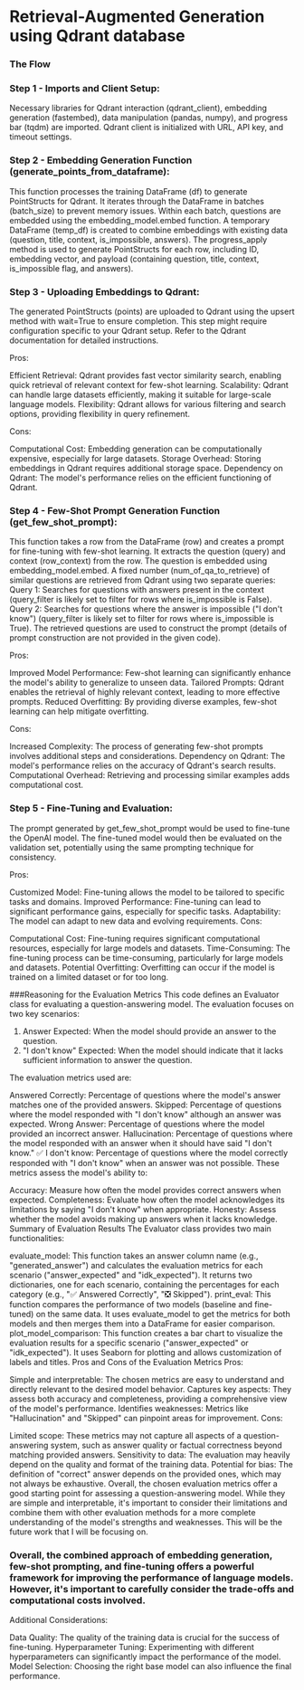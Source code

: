 # Retrieval-Augmented Generation using Qdrant database

### The Flow

### Step 1 - Imports and Client Setup:
Necessary libraries for Qdrant interaction (qdrant_client), embedding generation (fastembed), data manipulation (pandas, numpy), and progress bar (tqdm) are imported.
Qdrant client is initialized with URL, API key, and timeout settings.


### Step 2 - Embedding Generation Function (generate_points_from_dataframe):

This function processes the training DataFrame (df) to generate PointStructs for Qdrant.
It iterates through the DataFrame in batches (batch_size) to prevent memory issues.
Within each batch, questions are embedded using the embedding_model.embed function.
A temporary DataFrame (temp_df) is created to combine embeddings with existing data (question, title, context, is_impossible, answers).
The progress_apply method is used to generate PointStructs for each row, including ID, embedding vector, and payload (containing question, title, context, is_impossible flag, and answers).


### Step 3 - Uploading Embeddings to Qdrant:

The generated PointStructs (points) are uploaded to Qdrant using the upsert method with wait=True to ensure completion.
This step might require configuration specific to your Qdrant setup. Refer to the Qdrant documentation for detailed instructions.

Pros:

Efficient Retrieval: Qdrant provides fast vector similarity search, enabling quick retrieval of relevant context for few-shot learning.
Scalability: Qdrant can handle large datasets efficiently, making it suitable for large-scale language models.
Flexibility: Qdrant allows for various filtering and search options, providing flexibility in query refinement.

Cons:

Computational Cost: Embedding generation can be computationally expensive, especially for large datasets.
Storage Overhead: Storing embeddings in Qdrant requires additional storage space.
Dependency on Qdrant: The model's performance relies on the efficient functioning of Qdrant.

### Step 4 - Few-Shot Prompt Generation Function (get_few_shot_prompt):

This function takes a row from the DataFrame (row) and creates a prompt for fine-tuning with few-shot learning.
It extracts the question (query) and context (row_context) from the row.
The question is embedded using embedding_model.embed.
A fixed number (num_of_qa_to_retrieve) of similar questions are retrieved from Qdrant using two separate queries:
Query 1: Searches for questions with answers present in the context (query_filter is likely set to filter for rows where is_impossible is False).
Query 2: Searches for questions where the answer is impossible ("I don't know") (query_filter is likely set to filter for rows where is_impossible is True).
The retrieved questions are used to construct the prompt (details of prompt construction are not provided in the given code).


Pros:

Improved Model Performance: Few-shot learning can significantly enhance the model's ability to generalize to unseen data.
Tailored Prompts: Qdrant enables the retrieval of highly relevant context, leading to more effective prompts.
Reduced Overfitting: By providing diverse examples, few-shot learning can help mitigate overfitting.

Cons:

Increased Complexity: The process of generating few-shot prompts involves additional steps and considerations.
Dependency on Qdrant: The model's performance relies on the accuracy of Qdrant's search results.
Computational Overhead: Retrieving and processing similar examples adds computational cost.

### Step 5 - Fine-Tuning and Evaluation:

The prompt generated by get_few_shot_prompt would be used to fine-tune the OpenAI model.
The fine-tuned model would then be evaluated on the validation set, potentially using the same prompting technique for consistency.

Pros:

Customized Model: Fine-tuning allows the model to be tailored to specific tasks and domains.
Improved Performance: Fine-tuning can lead to significant performance gains, especially for specific tasks.
Adaptability: The model can adapt to new data and evolving requirements.
Cons:

Computational Cost: Fine-tuning requires significant computational resources, especially for large models and datasets.
Time-Consuming: The fine-tuning process can be time-consuming, particularly for large models and datasets.
Potential Overfitting: Overfitting can occur if the model is trained on a limited dataset or for too long.

###Reasoning for the Evaluation Metrics
This code defines an Evaluator class for evaluating a question-answering model. The evaluation focuses on two key scenarios:

1. Answer Expected: When the model should provide an answer to the question.
2. "I don't know" Expected: When the model should indicate that it lacks sufficient information to answer the question.

The evaluation metrics used are:

Answered Correctly: Percentage of questions where the model's answer matches one of the provided answers.
Skipped: Percentage of questions where the model responded with "I don't know" although an answer was expected.
Wrong Answer: Percentage of questions where the model provided an incorrect answer.
Hallucination: Percentage of questions where the model responded with an answer when it should have said "I don't know."
✅ I don't know: Percentage of questions where the model correctly responded with "I don't know" when an answer was not possible.
These metrics assess the model's ability to:

Accuracy: Measure how often the model provides correct answers when expected.
Completeness: Evaluate how often the model acknowledges its limitations by saying "I don't know" when appropriate.
Honesty: Assess whether the model avoids making up answers when it lacks knowledge.
Summary of Evaluation Results
The Evaluator class provides two main functionalities:

evaluate_model: This function takes an answer column name (e.g., "generated_answer") and calculates the evaluation metrics for each scenario ("answer_expected" and "idk_expected"). It returns two dictionaries, one for each scenario, containing the percentages for each category (e.g., "✅ Answered Correctly", "❎ Skipped").
print_eval: This function compares the performance of two models (baseline and fine-tuned) on the same data. It uses evaluate_model to get the metrics for both models and then merges them into a DataFrame for easier comparison.
plot_model_comparison: This function creates a bar chart to visualize the evaluation results for a specific scenario ("answer_expected" or "idk_expected"). It uses Seaborn for plotting and allows customization of labels and titles.
Pros and Cons of the Evaluation Metrics
Pros:

Simple and interpretable: The chosen metrics are easy to understand and directly relevant to the desired model behavior.
Captures key aspects: They assess both accuracy and completeness, providing a comprehensive view of the model's performance.
Identifies weaknesses: Metrics like "Hallucination" and "Skipped" can pinpoint areas for improvement.
Cons:

Limited scope: These metrics may not capture all aspects of a question-answering system, such as answer quality or factual correctness beyond matching provided answers.
Sensitivity to data: The evaluation may heavily depend on the quality and format of the training data.
Potential for bias: The definition of "correct" answer depends on the provided ones, which may not always be exhaustive.
Overall, the chosen evaluation metrics offer a good starting point for assessing a question-answering model. While they are simple and interpretable, it's important to consider their limitations and combine them with other evaluation methods for a more complete understanding of the model's strengths and weaknesses. This will be the future work that I will be focusing on.

### Overall, the combined approach of embedding generation, few-shot prompting, and fine-tuning offers a powerful framework for improving the performance of language models. However, it's important to carefully consider the trade-offs and computational costs involved.

Additional Considerations:

Data Quality: The quality of the training data is crucial for the success of fine-tuning.
Hyperparameter Tuning: Experimenting with different hyperparameters can significantly impact the performance of the model.
Model Selection: Choosing the right base model can also influence the final performance.
